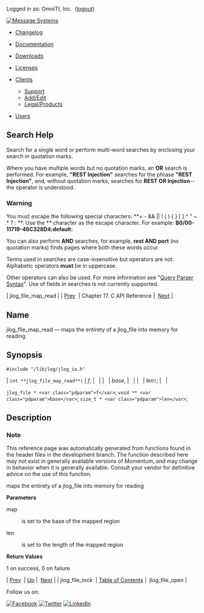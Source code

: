 Logged in as: OmniTI, Inc.  ([logout](https://support.messagesystems.com/logout.php))

[![Message Systems](https://support.messagesystems.com/images/ms-white205.png)](https://support.messagesystems.com/start.php) 

*   [Changelog](https://support.messagesystems.com/start.php?show=changelog)
*   [Documentation](https://support.messagesystems.com/docs/)
*   [Downloads](https://support.messagesystems.com/start.php)

*   [Licenses](https://support.messagesystems.com/license_summary.php)
*   <a href="">Clients</a>
    *   [Support](https://support.messagesystems.com/cs.php)
    *   [Add/Edit](https://support.messagesystems.com/edit_client.php)
    *   [Legal/Products](https://support.messagesystems.com/edit_products.php)
*   [Users](https://support.messagesystems.com/edit_customer.php)

## Search Help

Search for a single word or perform multi-word searches by enclosing your search in quotation marks.

Where you have multiple words but no quotation marks, an **OR** search is performed. For example, **"REST Injection"** searches for the phrase **"REST Injection"**, and, without quotation marks, searches for **REST OR Injection**--the operator is understood.

### Warning

You must escape the following special characters: **+ - && || ! ( ) { } [ ] ^ " ~ * ? : \**. Use the **\** character as the escape character. For example: **B0/00-11719-46C328D4\:default\:**

You can also perform **AND** searches, for example, **rest AND port** (no quotation marks) finds pages where both these words occur.

Terms used in searches are case-insensitive but operators are not. Alphabetic operators **must** be in uppercase.

Other operators can also be used. For more information see "[Query Parser Syntax](https://lucene.apache.org/core/old_versioned_docs/versions/3_0_0/queryparsersyntax.html)". Use of fields in searches is not currently supported.

| jlog_file_map_read |
| [Prev](extending.C.genref.jlog_file_lock.php)  | Chapter 17. C API Reference |  [Next](extending.C.genref.jlog_file_open.php) |

<a name="extending.C.genref.jlog_file_map_read"></a>
## Name

jlog_file_map_read — maps the entirety of a jlog_file into memory for reading

## Synopsis

`#include "/libjlog/jlog_io.h"`

| `int **jlog_file_map_read**(` | <var class="pdparam">f</var>, |   |
|   | <var class="pdparam">base</var>, |   |
|   | <var class="pdparam">len</var>`)`; |   |

`jlog_file * <var class="pdparam">f</var>`;
`void ** <var class="pdparam">base</var>`;
`size_t * <var class="pdparam">len</var>`;<a name="idp20093584"></a>
## Description

### Note

This reference page was automatically generated from functions found in the header files in the development branch. The function described here may not exist in generally available versions of Momentum, and may change in behavior when it is generally available. Consult your vendor for definitive advice on the use of this function.

maps the entirety of a jlog_file into memory for reading

**Parameters**

<dl class="variablelist">

<dt>map</dt>

<dd>

is set to the base of the mapped region

</dd>

<dt>len</dt>

<dd>

is set to the length of the mapped region

</dd>

</dl>

**Return Values**

1 on success, 0 on failure

| [Prev](extending.C.genref.jlog_file_lock.php)  | [Up](extending.C.ref.php) |  [Next](extending.C.genref.jlog_file_open.php) |
| jlog_file_lock  | [Table of Contents](index.php) |  jlog_file_open |

Follow us on:

[![Facebook](https://support.messagesystems.com/images/icon-facebook.png)](http://www.facebook.com/messagesystems) [![Twitter](https://support.messagesystems.com/images/icon-twitter.png)](http://twitter.com/#!/MessageSystems) [![LinkedIn](https://support.messagesystems.com/images/icon-linkedin.png)](http://www.linkedin.com/company/message-systems)
